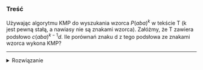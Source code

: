 ### Treść
Używając algorytmu KMP do wyszukania wzorca $P(aba)^k$ w tekście T (k jest pewną stałą, a nawiasy nie są znakami wzorca). Załóżmy, że T zawiera podsłowo $c(aba)^{k-1}d$. Ile porównań znaku d z tego podsłowa ze znakami wzorca wykona KMP?

------
<details><summary>Rozwiązanie</summary>
<p>
